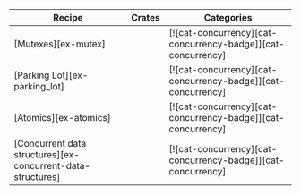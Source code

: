 | Recipe | Crates | Categories |
|---|---|---|
| [Mutexes][ex-mutex] |  | [![cat-concurrency][cat-concurrency-badge]][cat-concurrency]  |
| [Parking Lot][ex-parking_lot] |  | [![cat-concurrency][cat-concurrency-badge]][cat-concurrency]  |
| [Atomics][ex-atomics] |  | [![cat-concurrency][cat-concurrency-badge]][cat-concurrency]  |
| [Concurrent data structures][ex-concurrent-data-structures] |  | [![cat-concurrency][cat-concurrency-badge]][cat-concurrency]  |
